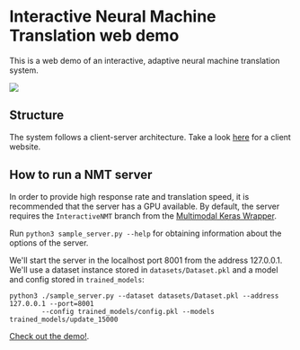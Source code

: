 # Interactive Neural Machine Translation web demo

This is a web demo of an interactive, adaptive neural machine translation system.

![](https://github.com/lvapeab/inmt_demo_web/blob/master/demo-web/images/demo-system.gif)

## Structure

The system follows a client-server architecture. Take a look [here](https://github.com/lvapeab/inmt_demo_web) for a client website.

## How to run a NMT server

In order to provide high response rate and translation speed, it is recommended that the server has a GPU available.
By default, the server requires the `InteractiveNMT` branch from the [Multimodal Keras Wrapper](https://github.com/lvapeab/staged_keras_wrapper/tree/Interactive_NMT).

Run ``python3 sample_server.py --help`` for obtaining information about the options of the server.

We'll start the server in the localhost port 8001 from the address 127.0.0.1. We'll use a dataset instance stored in `datasets/Dataset.pkl` and a 
model and config stored in `trained_models`:
```
python3 ./sample_server.py --dataset datasets/Dataset.pkl --address 127.0.0.1 --port=8001  
        --config trained_models/config.pkl --models trained_models/update_15000
```


[Check out the demo!](http://casmacat.prhlt.upv.es/interactive-seq2seq/).

